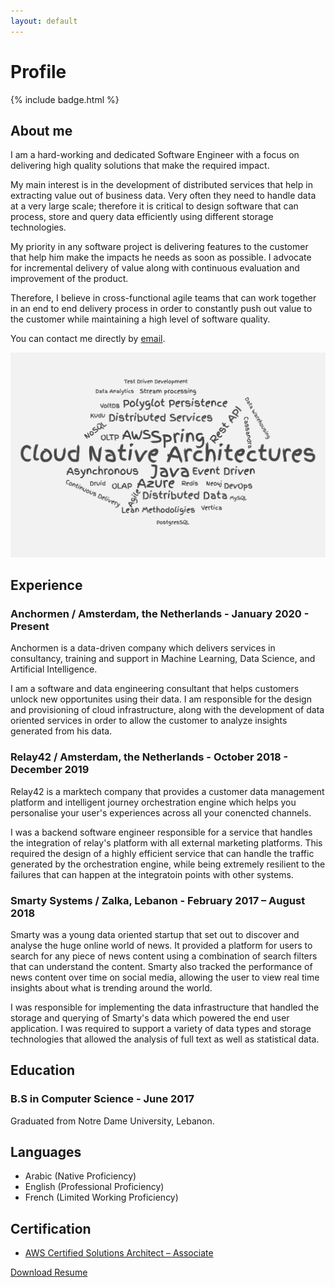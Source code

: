 ```yaml
---
layout: default
---
```

# Profile

{% include badge.html %}

## About me

I am a hard-working and dedicated Software Engineer with a focus on delivering high quality solutions that make the required impact.

My main interest is in the development of distributed services that help in extracting value out of business data. Very often they need to handle data at a very large scale; therefore it is critical to design software that can process, store and query data efficiently using different storage technologies.

My priority in any software project is delivering features to the customer that help him make the impacts he needs as soon as possible. I advocate for incremental delivery of value along with continuous evaluation and improvement of the product.

Therefore, I believe in cross-functional agile teams that can work together in an end to end delivery process in order to constantly push out value to the customer while maintaining a high level of software quality.

You can contact me directly by [email](mailto:i_kh@icloud.com?subject=[Resume]%20Getting%20in%20touch).

![wordcloud](assets/wordcloud.png)

## Experience

### Anchormen / Amsterdam, the Netherlands - January 2020 - Present

Anchormen is a data-driven company which delivers services in consultancy, training and support in Machine Learning, Data Science, and Artificial Intelligence.

I am a software and data engineering consultant that helps customers unlock new opportunites using their data. I am responsible for the design and provisioning of cloud infrastructure, along with the development of data oriented services in order to allow the customer to analyze insights generated from his data.

### Relay42 / Amsterdam, the Netherlands - October 2018 - December 2019

Relay42 is a marktech company that provides a customer data management platform and intelligent journey orchestration engine which helps you personalise your user's experiences across all your conencted channels.

I was a backend software engineer responsible for a service that handles the integration of relay's platform with all external marketing platforms. This required the design of a highly efficient service that can handle the traffic generated by the orchestration engine, while being extremely resilient to the failures that can happen at the integratoin points with other systems.

### Smarty Systems / Zalka, Lebanon - February 2017 – August 2018

Smarty was a young data oriented startup that set out to discover and analyse the huge online world of news. It provided a platform for users to search for any piece of news content using a combination of search filters that can understand the content. Smarty also tracked the performance of news content over time on social media, allowing the user to view real time insights about what is trending around the world.

I was responsible for implementing the data infrastructure that handled the storage and querying of Smarty's data which powered the end user application.
I was required to support a variety of data types and storage technologies that allowed the analysis of full text as well as statistical data.

## Education

### B.S in Computer Science - June 2017

Graduated from Notre Dame University, Lebanon.

## Languages

- Arabic (Native Proficiency)
- English (Professional Proficiency)
- French (Limited Working Proficiency)

## Certification

- [AWS Certified Solutions Architect – Associate](https://www.youracclaim.com/badges/48790cf7-1d40-4c76-996f-1e87ac612503/public_url)

[Download Resume](assets/issa_khoury_resume.pdf)
